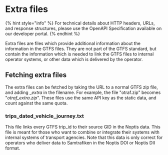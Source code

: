 # Extra files

{% hint style="info" %}
For technical details about HTTP headers, URLs,  and response structures, please use the OpenAPI Specification available on our developer portal.
{% endhint %}

Extra files are files which provide additional information about the information in the GTFS files. They are not part of the GTFS standard, but contain the information which is needed to link the GTFS files to internal operator systems, or other data which is delivered by the operator. 

## Fetching extra files

The extra files can be fetched by taking the URL to a normal GTFS zip file, and adding \__extra_ in the filename. For example, the file "otraf.zip" becomes "_otraf\_extra.zip_". These files use the same API key as the static data, and count against the same quota.

### trips\_dated\_vehicle\_journey.txt

This file links every GTFS trip\_id to their source GID in the Noptis data. This file is meant for those who want to combine or integrate their systems with internal systems of transport agencies. Note that this data is only correct for operators who deliver data to Samtrafiken in the Noptis DOI or Noptis DII format.


